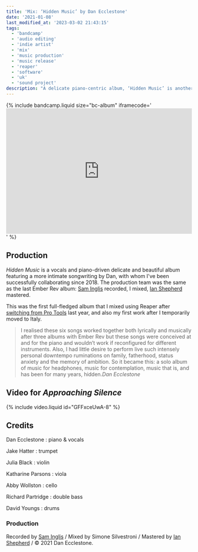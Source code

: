 ```yaml
---
title: 'Mix: ‘Hidden Music’ by Dan Ecclestone'
date: '2021-01-08'
last_modified_at: '2023-03-02 21:43:15'
tags: 
  - 'bandcamp'
  - 'audio editing'
  - 'indie artist'
  - 'mix'
  - 'music production'
  - 'music release'
  - 'reaper'
  - 'software'
  - 'uk'
  - 'sound project'
description: "A delicate piano-centric album, ‘Hidden Music’ is another successful collaboration with multi-instrumentalist Dan Ecclestone."
---
```

{% include bandcamp.liquid size="bc-album" iframecode='<iframe style="border: 0; width: 100%; height: 340px;" src="https://bandcamp.com/EmbeddedPlayer/album=3656047790/size=large/bgcol=ffffff/linkcol=333333/artwork=small/transparent=true/"><a href="https://danecclestone.bandcamp.com/album/hidden-music">Hidden Music by Dan Ecclestone</a></iframe>' %}

## Production

_Hidden Music_ is a vocals and piano-driven delicate and beautiful album featuring a more intimate songwriting by Dan, with whom I've been successfully collaborating since 2018. The production team was the same as the last Ember Rev album: [Sam Inglis](https://www.soundonsound.com/author/sam-inglis) recorded, I mixed, [Ian Shepherd](https://productionadvice.co.uk/) mastered.

This was the first full-fledged album that I mixed using Reaper after [switching from Pro Tools](/blog/tag/reaper/) last year, and also my first work after I temporarily moved to Italy.

> I realised these six songs worked together both lyrically and musically after three albums with Ember Rev but these songs were conceived at and for the piano and wouldn’t work if reconfigured for different instruments. Also, I had little desire to perform live such intensely personal downtempo ruminations on family, fatherhood, status anxiety and the memory of ambition. So it became this: a solo album of music for headphones, music for contemplation, music that is, and has been for many years, hidden.<cite>Dan Ecclestone</cite>

## Video for _Approaching Silence_

{% include video.liquid id="GFFxceUwA-8" %}

## Credits

Dan Ecclestone
: piano & vocals

Jake Hatter
: trumpet

Julia Black
: violin

Katharine Parsons
: viola

Abby Wollston
: cello

Richard Partridge
: double bass

David Youngs
: drums

### Production
Recorded by [Sam Inglis](https://www.soundonsound.com/author/sam-inglis) / Mixed by Simone Silvestroni / Mastered by [Ian Shepherd](https://productionadvice.co.uk/about/) / &copy;&nbsp;2021 Dan Ecclestone.